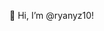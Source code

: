 👋 Hi, I’m @ryanyz10!
<!---
ryanyz10/ryanyz10 is a ✨ special ✨ repository because its `README.md` (this file) appears on your GitHub profile.
You can click the Preview link to take a look at your changes.
--->
